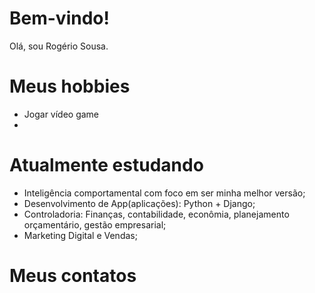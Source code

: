 # Bem-vindo!

Olá, sou Rogério Sousa.

# Meus hobbies
- Jogar vídeo game
-  

# Atualmente estudando
- Inteligência comportamental com foco em ser minha melhor versão;
- Desenvolvimento de App(aplicações): Python + Django;
- Controladoria: Finanças, contabilidade, econômia, planejamento orçamentário, gestão empresarial;
- Marketing Digital e Vendas;


<div>
          <link rel="stylesheet" href="https://cdn.jsdelivr.net/gh/devicons/devicon@v2.15.1/devicon.min.css">
</div>          


# Meus contatos
